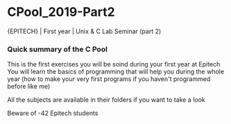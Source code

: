 # CPool_2019-Part2
{EPITECH} | First year | Unix &amp; C Lab Seminar (part 2) 

### Quick summary of the C Pool

This is the first exercises you will be soind during your first year at Epitech You will learn the basics of programming that will help you during the whole year (how to make your very first programs if you haven't programmed before like me)

All the subjects are available in their folders if you want to take a look

Beware of -42 Epitech students
